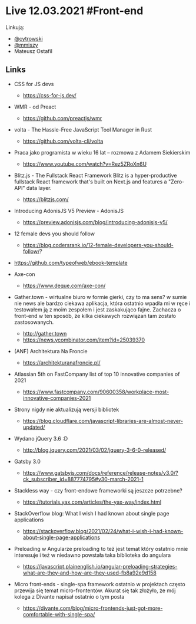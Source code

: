# Live 12.03.2021 #Front-end

Linkują:

- [@cytrowski](https://twitter.com/cytrowski)
- [@mmiszy](https://twitter.com/mmiszy)
- Mateusz Ostafil

## Links

- CSS for JS devs
  - https://css-for-js.dev/
- WMR - od Preact
  - https://github.com/preactjs/wmr
- volta - The Hassle-Free JavaScript Tool Manager in Rust
  - https://github.com/volta-cli/volta
- Praca jako programista w wieku 16 lat – rozmowa z Adamem Siekierskim
  - https://www.youtube.com/watch?v=Rez5ZRoXn6U
- Blitz.js - The Fullstack React Framework
  Blitz is a hyper-productive fullstack React framework that's built on Next.js and features a "Zero-API" data layer.

  - https://blitzjs.com/

- Introducing AdonisJS V5 Preview - AdonisJS
  - https://preview.adonisjs.com/blog/introducing-adonisjs-v5/
- 12 female devs you should follow
  - https://blog.codersrank.io/12-female-developers-you-should-follow/?
- https://github.com/typeofweb/ebook-template
- Axe-con
  - https://www.deque.com/axe-con/
- Gather.town - wirtualne biuro w formie gierki, czy to ma sens?
  w sumie nie news ale bardzo ciekawa aplikacja, która ostatnio wpadła mi w ręce i testowałem ją z moim zespołem i jest zaskakująco fajne. Zachacza o front-end w ten sposób, że kilka ciekawych rozwiązań tam zostało zastosowanych.

  - http://gather.town
  - https://news.ycombinator.com/item?id=25039370

- (ANF) Architektura Na Froncie
  - https://architekturanafroncie.pl/
- Atlassian 5th on FastCompany list of top 10 innovative companies of 2021
  - https://www.fastcompany.com/90600358/workplace-most-innovative-companies-2021
- Strony nigdy nie aktualizują wersji bibliotek
  - https://blog.cloudflare.com/javascript-libraries-are-almost-never-updated/
- Wydano jQuery 3.6 :D
  - http://blog.jquery.com/2021/03/02/jquery-3-6-0-released/
- Gatsby 3.0
  - https://www.gatsbyjs.com/docs/reference/release-notes/v3.0/?ck_subscriber_id=887774795#v30-march-2021-1
- Stackless way - czy front-endowe frameworki są jeszcze potrzebne?
  - https://tutorials.yax.com/articles/the-yax-way/index.html
- StackOverflow blog: What I wish I had known about single page applications
  - https://stackoverflow.blog/2021/02/24/what-i-wish-i-had-known-about-single-page-applications
- Preloading w Angularze
  preloading to też jest temat który ostatnio mnie interesuje i też w niedawno powstała taka biblioteka do angulara

  - https://javascript.plainenglish.io/angular-preloading-strategies-what-are-they-and-how-are-they-used-fb8a92e9d158

- Micro front-ends - single-spa framework
  ostatnio w projektach często przewija się temat micro-frontentów. Akurat się tak złożyło, że mój kolega z Divante napisał ostatnio o tym posta

  - https://divante.com/blog/micro-frontends-just-got-more-comfortable-with-single-spa/
